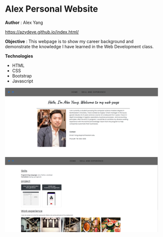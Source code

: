  # Alex Personal Website
 **Author** : Alex Yang
 
 <https://azydeve.github.io/index.html/>
 
 **Objective** : This webpage is to show my career background and demonstrate the knowledge I have learned in the Web Development class.
 
 **Technologies**
 * HTML
 * CSS
 * Bootstrap
 * Javascript
 
 ![alt text](https://github.com/AZYDEVE/index.html/blob/main/image/printscreen2.png)
 ![alt text](https://github.com/AZYDEVE/index.html/blob/main/image/printscreen1.png)

